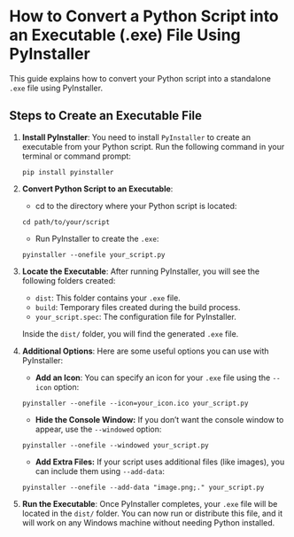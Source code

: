 # How to Convert a Python Script into an Executable (.exe) File Using PyInstaller

This guide explains how to convert your Python script into a standalone `.exe` file using PyInstaller.

## Steps to Create an Executable File

1. **Install PyInstaller**: You need to install `PyInstaller` to create an executable from your Python script. Run the following command in your terminal or command prompt:

    ```
    pip install pyinstaller
    ```

2. **Convert Python Script to an Executable**: 
    - cd to the directory where your Python script is located:
    ```
    cd path/to/your/script
    ```
    - Run PyInstaller to create the `.exe`:
    ```
    pyinstaller --onefile your_script.py
    ```
3. **Locate the Executable**: After running PyInstaller, you will see the following folders created:
    - `dist`: This folder contains your `.exe` file.
    - `build`: Temporary files created during the build process.
    - `your_script.spec`: The configuration file for PyInstaller.

    Inside the `dist/` folder, you will find the generated `.exe` file.

4. **Additional Options**:
    Here are some useful options you can use with PyInstaller:
    - **Add an Icon**: You can specify an icon for your `.exe` file using the `--icon` option:
    ```
    pyinstaller --onefile --icon=your_icon.ico your_script.py
    ```
    - **Hide the Console Window:** If you don’t want the console window to appear, use the `--windowed` option:
    ```
    pyinstaller --onefile --windowed your_script.py
    ```
    - **Add Extra Files:** If your script uses additional files (like images), you can include them using `--add-data`:
    ```
    pyinstaller --onefile --add-data "image.png;." your_script.py
    ```

5. **Run the Executable**: Once PyInstaller completes, your `.exe` file will be located in the `dist/` folder. You can now run or distribute this file, and it will work on any Windows machine without needing Python installed. 